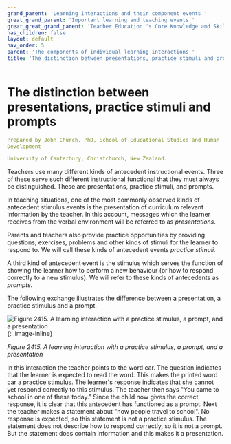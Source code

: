 ```yaml
---
grand_parent: 'Learning interactions and their component events '
great_grand_parent: 'Important learning and teaching events '
great_great_grand_parent: 'Teacher Education''s Core Knowledge and Skills.'
has_children: false
layout: default
nav_order: 5
parent: 'The components of individual learning interactions '
title: 'The distinction between presentations, practice stimuli and prompts '
---
```

# The distinction between presentations, practice stimuli and prompts


```yaml
Prepared by John Church, PhD, School of Educational Studies and Human
Development

University of Canterbury, Christchurch, New Zealand.
```


Teachers use many different kinds of antecedent instructional events.
Three of these serve such different instructional functional that they
must always be distinguished. These are presentations, practice stimuli,
and prompts.

In teaching situations, one of the most commonly observed kinds of
antecedent stimulus events is the presentation of curriculum relevant
information by the teacher. In this account, messages which the learner
receives from the verbal environment will be referred to as
*presentations*.

Parents and teachers also provide practice opportunities by providing
questions, exercises, problems and other kinds of stimuli for the
learner to respond to. We will call these kinds of antecedent events
*practice stimuli.*

A third kind of antecedent event is the stimulus which serves the
function of showing the learner how to perform a new behaviour (or how
to respond correctly to a new stimulus). We will refer to these kinds of
antecedents as *prompts.*

The following exchange illustrates the difference between a
presentation, a practice stimulus and a prompt.

![Figure 2415. A learning interaction with a practice stimulus, a
prompt, and a
presentation](../../../../../../assets/images/TECKSFig2415.png "Figure 2415. A learning interaction with a practice stimulus, a prompt, and a presentation"){: .image-inline}

*Figure 2415. A learning interaction with a practice stimulus, a prompt,
and a presentation*

In this interaction the teacher points to the word car. The question
indicates that the learner is expected to read the word. This makes the
printed word car a practice stimulus. The learner\'s response indicates
that she cannot yet respond correctly to this stimulus. The teacher then
says "You came to school in one of these today." Since the child now
gives the correct response, it is clear that this antecedent has
functioned as a prompt. Next the teacher makes a statement about "how
people travel to school". No response is expected, so this statement is
not a practice stimulus. The statement does not describe how to respond
correctly, so it is not a prompt. But the statement does contain
information and this makes it a presentation.
